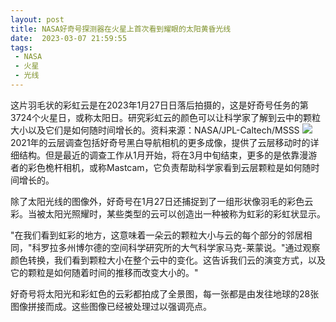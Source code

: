 ```yaml
---
layout: post
title: NASA好奇号探测器在火星上首次看到耀眼的太阳黄昏光线
date:  2023-03-07 21:59:55
tags:
 - NASA
 - 火星
 - 光线
---
```

这片羽毛状的彩虹云是在2023年1月27日日落后拍摄的，这是好奇号任务的第3724个火星日，或称太阳日。研究彩虹云的颜色可以让科学家了解到云中的颗粒大小以及它们是如何随时间增长的。资料来源：NASA/JPL-Caltech/MSSS
![](https://pic.imgdb.cn/item/64074d42f144a01007e388c5.jpg)
2021年的云层调查包括好奇号黑白导航相机的更多成像，提供了云层移动时的详细结构。但是最近的调查工作从1月开始，将在3月中旬结束，更多的是依靠漫游者的彩色桅杆相机，或称Mastcam，它负责帮助科学家看到云层颗粒是如何随时间增长的。

除了太阳光线的图像外，好奇号在1月27日还捕捉到了一组形状像羽毛的彩色云彩。当被太阳光照耀时，某些类型的云可以创造出一种被称为虹彩的彩虹状显示。

"在我们看到虹彩的地方，这意味着一朵云的颗粒大小与云的每个部分的邻居相同，"科罗拉多州博尔德的空间科学研究所的大气科学家马克-莱蒙说。"通过观察颜色转换，我们看到颗粒大小在整个云中的变化。这告诉我们云的演变方式，以及它的颗粒是如何随着时间的推移而改变大小的。"

好奇号将太阳光和彩虹色的云彩都拍成了全景图，每一张都是由发往地球的28张图像拼接而成。这些图像已经被处理过以强调亮点。
